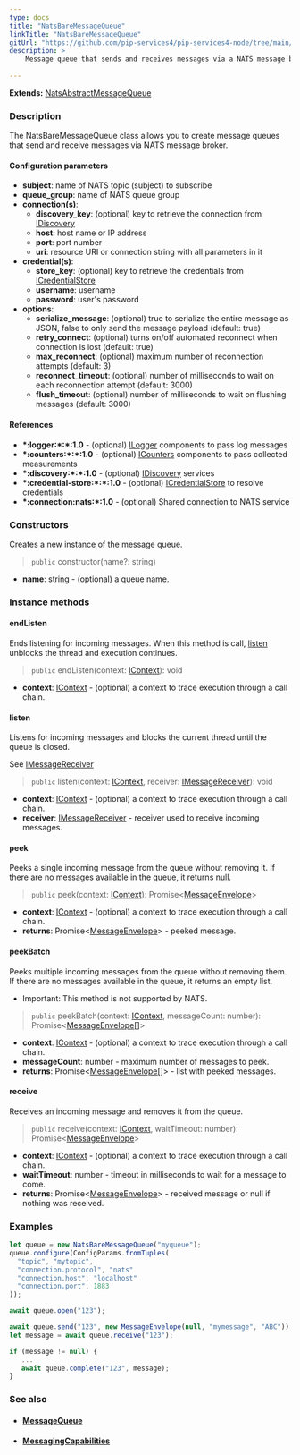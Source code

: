 ```yaml
---
type: docs
title: "NatsBareMessageQueue"
linkTitle: "NatsBareMessageQueue"
gitUrl: "https://github.com/pip-services4/pip-services4-node/tree/main/pip-services4-nats-node"
description: >
    Message queue that sends and receives messages via a NATS message broker.
    
---
```


**Extends:** [NatsAbstractMessageQueue](../nats_abstract_message_queue)


### Description

The NatsBareMessageQueue class allows you to create message queues that send and receive messages via NATS message broker.

#### Configuration parameters

- **subject**: name of NATS topic (subject) to subscribe
- **queue_group**: name of NATS queue group
- **connection(s)**:
    - **discovery_key**: (optional) key to retrieve the connection from [IDiscovery](../../../config/connect/idiscovery)
    - **host**: host name or IP address
    - **port**: port number
    - **uri**: resource URI or connection string with all parameters in it
- **credential(s)**:
    - **store_key**: (optional) key to retrieve the credentials from [ICredentialStore](../../../config/auth/icredential_store)
    - **username**: username
    - **password**: user's password
- **options**:
    - **serialize_message**: (optional) true to serialize the entire message as JSON, false to only send the message payload (default: true)
    - **retry_connect**: (optional) turns on/off automated reconnect when connection is lost (default: true)
    - **max_reconnect**: (optional) maximum number of reconnection attempts (default: 3)
    - **reconnect_timeout**: (optional) number of milliseconds to wait on each reconnection attempt (default: 3000)
    - **flush_timeout**: (optional) number of milliseconds to wait on flushing messages (default: 3000)


#### References
- **\*:logger:\*:\*:1.0** - (optional) [ILogger](../../../observability/log/ilogger) components to pass log messages
- **\*:counters:\*:\*:1.0** - (optional) [ICounters](../../../observability/count/icounters) components to pass collected measurements
- **\*:discovery:\*:\*:1.0** - (optional) [IDiscovery](../../../config/connect/idiscovery) services
- **\*:credential-store:\*:\*:1.0** - (optional) [ICredentialStore](../../../config/auth/icredential_store) to resolve credentials
- **\*:connection:nats:\*:1.0** - (optional) Shared connection to NATS service


### Constructors
Creates a new instance of the message queue.

> `public` constructor(name?: string)

- **name**: string - (optional) a queue name.


### Instance methods

#### endListen
Ends listening for incoming messages.
When this method is call, [listen](#listen) unblocks the thread and execution continues.

> `public` endListen(context: [IContext](../../../components/context/icontext)): void

- **context**: [IContext](../../../components/context/icontext) - (optional) a context to trace execution through a call chain.


#### listen
Listens for incoming messages and blocks the current thread until the queue is closed.

See [IMessageReceiver](../../../messaging/queues/imessage_receiver)

> `public` listen(context: [IContext](../../../components/context/icontext), receiver: [IMessageReceiver](../../../messaging/queues/imessage_receiver)): void

- **context**: [IContext](../../../components/context/icontext) - (optional) a context to trace execution through a call chain.
- **receiver**: [IMessageReceiver](../../../messaging/queues/imessage_receiver) - receiver used to receive incoming messages.


#### peek
Peeks a single incoming message from the queue without removing it.
If there are no messages available in the queue, it returns null.

> `public` peek(context: [IContext](../../../components/context/icontext)): Promise<[MessageEnvelope](../../../messaging/queues/message_envelope)>

- **context**: [IContext](../../../components/context/icontext) - (optional) a context to trace execution through a call chain.
- **returns**: Promise<[MessageEnvelope](../../../messaging/queues/message_envelope)> - peeked message.

#### peekBatch
Peeks multiple incoming messages from the queue without removing them.
If there are no messages available in the queue, it returns an empty list.

- Important: This method is not supported by NATS.

> `public` peekBatch(context: [IContext](../../../components/context/icontext), messageCount: number): Promise<[MessageEnvelope[]](../../../messaging/queues/message_envelope)>

- **context**: [IContext](../../../components/context/icontext) - (optional) a context to trace execution through a call chain.
- **messageCount**: number - maximum number of messages to peek.
- **returns**: Promise<[MessageEnvelope[]](../../../messaging/queues/message_envelope)> - list with peeked messages.

#### receive
Receives an incoming message and removes it from the queue.

> `public` receive(context: [IContext](../../../components/context/icontext), waitTimeout: number): Promise<[MessageEnvelope](../../../messaging/queues/message_envelope)>

- **context**: [IContext](../../../components/context/icontext) - (optional) a context to trace execution through a call chain.
- **waitTimeout**: number - timeout in milliseconds to wait for a message to come.
- **returns**: Promise<[MessageEnvelope](../../../messaging/queues/message_envelope)> - received message or null if nothing was received.


### Examples

```typescript
let queue = new NatsBareMessageQueue("myqueue");
queue.configure(ConfigParams.fromTuples(
  "topic", "mytopic",
  "connection.protocol", "nats"
  "connection.host", "localhost"
  "connection.port", 1883
));

await queue.open("123");

await queue.send("123", new MessageEnvelope(null, "mymessage", "ABC"));
let message = await queue.receive("123");

if (message != null) {
   ...
   await queue.complete("123", message);
}
```


### See also
- #### [MessageQueue](../../../messaging/queues/message_queue)
- #### [MessagingCapabilities](../../../messaging/queues/messaging_capabilities)
